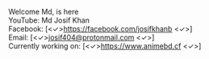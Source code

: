 Welcome Md, is here<br/>
YouTube: Md Josif Khan<br/>
Facebook: [<✓>https://facebook.com/josifkhanb <✓>]<br/>
Email: [<✓>josif404@protonmail.com <✓>]<br/>
Currently working on: [<✓>https://www.animebd.cf <✓>]
